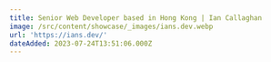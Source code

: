 ```yaml
---
title: Senior Web Developer based in Hong Kong | Ian Callaghan
image: /src/content/showcase/_images/ians.dev.webp
url: 'https://ians.dev/'
dateAdded: 2023-07-24T13:51:06.000Z
---
```


